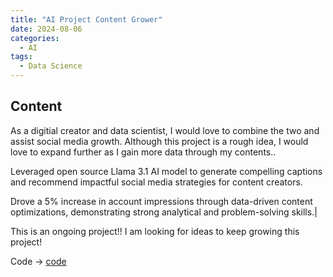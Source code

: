 ```yaml
---
title: "AI Project Content Grower"
date: 2024-08-06
categories:
  - AI
tags:
  - Data Science
---
```


## Content

As a digitial creator and data scientist, I would love to combine the two and assist social media growth. Although this project is a rough idea, I would love to expand
further as I gain more data through my contents..

Leveraged open source Llama 3.1 AI model to generate compelling captions and recommend impactful social media strategies for content creators.

Drove a 5% increase in account impressions through data-driven content optimizations, demonstrating strong analytical and problem-solving skills.|

This is an ongoing project!! I am looking for ideas to keep growing this project!

Code -> [code](https://github.com/weibb123/ContentGrower)
